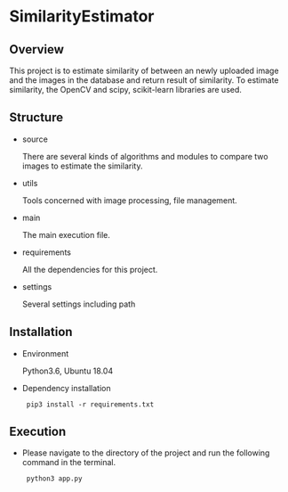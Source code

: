 # SimilarityEstimator

## Overview

This project is to estimate similarity of between an newly uploaded image and the images in the database and return result of similarity.
To estimate similarity, the OpenCV and scipy, scikit-learn libraries are used.


## Structure

- source
    
    There are several kinds of algorithms and modules to compare two images to estimate the similarity.
    
- utils

    Tools concerned with image processing, file management.

- main

    The main execution file.

- requirements
    
    All the dependencies for this project.

- settings

    Several settings including path

## Installation

- Environment
    
    Python3.6, Ubuntu 18.04

- Dependency installation
    
    ```
     pip3 install -r requirements.txt
    ```

## Execution

- Please navigate to the directory of the project and run the following command in the terminal.

    ```
     python3 app.py
    ```
